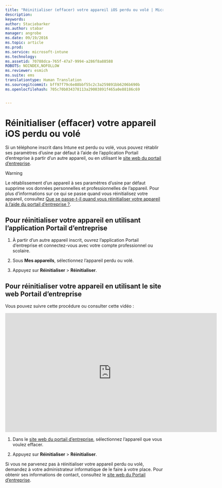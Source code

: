 ```yaml
---
title: "Réinitialiser (effacer) votre appareil iOS perdu ou volé | Microsoft Intune"
description: 
keywords: 
author: Staciebarker
ms.author: stabar
manager: angrobe
ms.date: 09/19/2016
ms.topic: article
ms.prod: 
ms.service: microsoft-intune
ms.technology: 
ms.assetid: 70788dca-765f-47a7-9994-a286f8a88588
ROBOTS: NOINDEX,NOFOLLOW
ms.reviewer: esmich
ms.suite: ems
translationtype: Human Translation
ms.sourcegitcommit: bff97f79c6e88bbf55c2c3a259891bb6206b690b
ms.openlocfilehash: 705c70b034378113a29003891f465a0e88186c69


---
```



# Réinitialiser (effacer) votre appareil iOS perdu ou volé

Si un téléphone inscrit dans Intune est perdu ou volé, vous pouvez rétablir ses paramètres d’usine par défaut à l’aide de l’application Portail d’entreprise à partir d’un autre appareil, ou en utilisant le [site web du portail d’entreprise](http://portal.manage.microsoft.com).

> [!WARNING]
> Le rétablissement d’un appareil à ses paramètres d’usine par défaut supprime vos données personnelles et professionnelles de l’appareil. Pour plus d’informations sur ce qui se passe quand vous réinitialisez votre appareil, consultez [Que se passe-t-il quand vous réinitialiser votre appareil à l’aide du portail d’entreprise ?](what-happens-if-you-reset-your-device-using-the-company-portal-ios.md).

## Pour réinitialiser votre appareil en utilisant l’application Portail d’entreprise

1.  À partir d’un autre appareil inscrit, ouvrez l’application Portail d’entreprise et connectez-vous avec votre compte professionnel ou scolaire.

2.  Sous **Mes appareils**, sélectionnez l’appareil perdu ou volé.

3.  Appuyez sur **Réinitialiser** &gt; **Réinitialiser**.

## Pour réinitialiser votre appareil en utilisant le site web Portail d’entreprise

Vous pouvez suivre cette procédure ou consulter cette vidéo :

<iframe width="675" height="379" src="https://www.youtube.com/embed/3rrXe8XmtgU" frameborder="0" allowfullscreen></iframe>

1.  Dans le [site web du portail d’entreprise](http://portal.manage.microsoft.com), sélectionnez l’appareil que vous voulez effacer.

2.  Appuyez sur **Réinitialiser** &gt; **Réinitialiser**.

Si vous ne parvenez pas à réinitialiser votre appareil perdu ou volé, demandez à votre administrateur informatique de le faire à votre place. Pour obtenir ses informations de contact, consultez le [site web du Portail d’entreprise](http://portal.manage.microsoft.com).





<!--HONumber=Sep16_HO3-->


